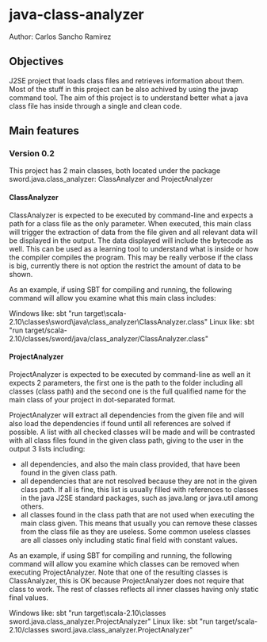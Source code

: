 java-class-analyzer
===================

Author: Carlos Sancho Ramirez

## Objectives

J2SE project that loads class files and retrieves information about them. Most of the stuff in this project can be also achived by using the javap command tool. The aim of this project is to understand better what a java class file has inside through a single and clean code.

## Main features

### Version 0.2

This project has 2 main classes, both located under the package sword.java.class_analyzer: ClassAnalyzer and ProjectAnalyzer

#### ClassAnalyzer

ClassAnalyzer is expected to be executed by command-line and expects a path for a class file as the only parameter. When executed, this main class will trigger the extraction of data from the file given and all relevant data will be displayed in the output. The data displayed will include the bytecode as well. This can be used as a learning tool to understand what is inside or how the compiler compiles the program. This may be really verbose if the class is big, currently there is not option the restrict the amount of data to be shown.

As an example, if using SBT for compiling and running, the following command will allow you examine what this main class includes:

Windows like: sbt "run target\scala-2.10\classes\sword\java\class_analyzer\ClassAnalyzer.class"
Linux like: sbt "run target/scala-2.10/classes/sword/java/class_analyzer/ClassAnalyzer.class"

#### ProjectAnalyzer

ProjectAnalyzer is expected to be executed by command-line as well an it expects 2 parameters, the first one is the path to the folder including all classes (class path) and the second one is the full qualified name for the main class of your project in dot-separated format.

ProjectAnalyzer will extract all dependencies from the given file and will also load the dependencies if found until all references are solved if possible. A list with all checked classes will be made and will be contrasted with all class files found in the given class path, giving to the user in the output 3 lists including:
 * all dependencies, and also the main class provided, that have been found in the given class path.
 * all dependencies that are not resolved because they are not in the given class path. If all is fine, this list is usually filled with references to classes in the java J2SE standard packages, such as java.lang or java.util among others.
 * all classes found in the class path that are not used when executing the main class given. This means that usually you can remove these classes from the class file as they are useless. Some common useless classes are all classes only including static final field with constant values.

As an example, if using SBT for compiling and running, the following command will allow you examine which classes can be removed when executing ProjectAnalyzer. Note that one of the resulting classes is ClassAnalyzer, this is OK because ProjectAnalyzer does not require that class to work. The rest of classes reflects all inner classes having only static final values.

Windows like: sbt "run target\scala-2.10\classes sword.java.class_analyzer.ProjectAnalyzer"
Linux like: sbt "run target/scala-2.10/classes sword.java.class_analyzer.ProjectAnalyzer"
